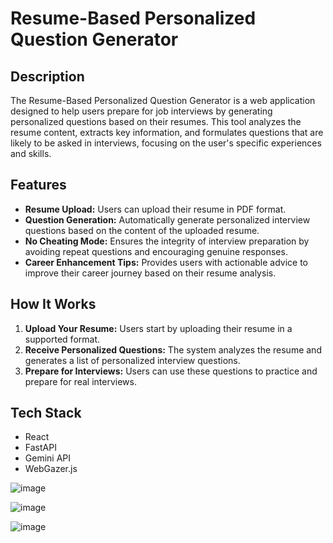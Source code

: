 # Resume-Based Personalized Question Generator

## Description

The Resume-Based Personalized Question Generator is a web application designed to help users prepare for job interviews by generating personalized questions based on their resumes. This tool analyzes the resume content, extracts key information, and formulates questions that are likely to be asked in interviews, focusing on the user's specific experiences and skills.

## Features

- **Resume Upload:** Users can upload their resume in PDF format.
- **Question Generation:** Automatically generate personalized interview questions based on the content of the uploaded resume.
- **No Cheating Mode:** Ensures the integrity of interview preparation by avoiding repeat questions and encouraging genuine responses.
- **Career Enhancement Tips:** Provides users with actionable advice to improve their career journey based on their resume analysis.

## How It Works

1. **Upload Your Resume:** Users start by uploading their resume in a supported format.
2. **Receive Personalized Questions:** The system analyzes the resume and generates a list of personalized interview questions.
3. **Prepare for Interviews:** Users can use these questions to practice and prepare for real interviews.

## Tech Stack 
* React
* FastAPI
* Gemini API
* WebGazer.js 

![image](https://github.com/khushi505/Mock-Interview/assets/121372231/bd2a1a17-afd8-47f8-b484-eb63800559b8)


![image](https://github.com/khushi505/Mock-Interview/assets/121372231/3fac4e9d-7edd-4618-b558-f75a9d8a3fe9)

![image](https://github.com/khushi505/Mock-Interview/assets/121372231/180b45c6-0621-47e0-9926-ef372c74d83d)

